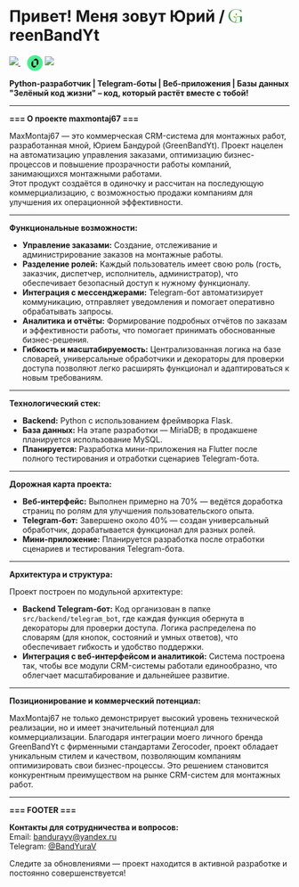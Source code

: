 # **Привет! Меня зовут Юрий** / <img src="https://raw.githubusercontent.com/GreenBandYt/GreenBandYt/main/assets/images/b_logo_g.png" width="25" alt="G" style="vertical-align: -2px;">reenBandYt

<p>
  <a href="https://github.com/GreenBandYt" target="_blank" rel="noopener noreferrer">
    <img src="https://img.shields.io/badge/GreenBandYt-Зелёный_код_жизни-32CD32?style=for-the-badge&logo=leaflet&logoColor=white">
  </a>
  &nbsp;&nbsp;
  <img src="https://raw.githubusercontent.com/GreenBandYt/GreenBandYt/main/assets/logos/zerocoder.png" width="28" height="28" alt="Zerocoder" style="vertical-align: middle; border-radius: 50%;">
  <a href="https://zerocoder.ru/" target="_blank" rel="noopener noreferrer">
    <img src="https://img.shields.io/badge/Zerocoder-Выпускник-%239B59B6?style=for-the-badge">
  </a>
</p>

**Python-разработчик | Telegram-боты | Веб-приложения | Базы данных**  
**"Зелёный код жизни" – код, который растёт вместе с тобой!**

---

**=== О проекте maxmontaj67 ===**

MaxMontaj67 — это коммерческая CRM-система для монтажных работ, разработанная мной, Юрием Бандурой (GreenBandYt). Проект нацелен на автоматизацию управления заказами, оптимизацию бизнес-процессов и повышение прозрачности работы компаний, занимающихся монтажными работами.  
Этот продукт создаётся в одиночку и рассчитан на последующую коммерциализацию, с возможностью продажи компаниям для улучшения их операционной эффективности.

---

**Функциональные возможности:**

- **Управление заказами:** Создание, отслеживание и администрирование заказов на монтажные работы.
- **Разделение ролей:** Каждый пользователь имеет свою роль (гость, заказчик, диспетчер, исполнитель, администратор), что обеспечивает безопасный доступ к нужному функционалу.
- **Интеграция с мессенджерами:** Telegram-бот автоматизирует коммуникацию, отправляет уведомления и помогает оперативно обрабатывать запросы.
- **Аналитика и отчёты:** Формирование подробных отчётов по заказам и эффективности работы, что помогает принимать обоснованные бизнес-решения.
- **Гибкость и масштабируемость:** Централизованная логика на базе словарей, универсальные обработчики и декораторы для проверки доступа позволяют легко расширять функционал и адаптироваться к новым требованиям.

---

**Технологический стек:**

- **Backend:** Python с использованием фреймворка Flask.
- **База данных:** На этапе разработки — MiriaDB; в продакшене планируется использование MySQL.
- **Планируется:** Разработка мини-приложения на Flutter после полного тестирования и отработки сценариев Telegram-бота.

---

**Дорожная карта проекта:**

- **Веб-интерфейс:** Выполнен примерно на 70% — ведётся доработка страниц по ролям для улучшения пользовательского опыта.
- **Telegram-бот:** Завершено около 40% — создан универсальный обработчик, дорабатывается функционал для разных ролей.
- **Мини-приложение:** Планируется разработка после отработки сценариев и тестирования Telegram-бота.

---

**Архитектура и структура:**

Проект построен по модульной архитектуре:
- **Backend Telegram-бот:** Код организован в папке `src/backend/telegram_bot`, где каждая функция обернута в декораторы для проверки доступа. Логика распределена по словарям (для кнопок, состояний и умных ответов), что обеспечивает гибкость и удобство поддержки.
- **Интеграция с веб-интерфейсом и аналитикой:** Система построена так, чтобы все модули CRM-системы работали единообразно, что облегчает масштабирование и дальнейшее развитие.

---

**Позиционирование и коммерческий потенциал:**

MaxMontaj67 не только демонстрирует высокий уровень технической реализации, но и имеет значительный потенциал для коммерциализации. Благодаря интеграции моего личного бренда GreenBandYt с фирменными стандартами Zerocoder, проект обладает уникальным стилем и качеством, позволяющим компаниям оптимизировать свои бизнес-процессы. Это решением становится конкурентным преимуществом на рынке CRM-систем для монтажных работ.

---

**=== FOOTER ===**

**Контакты для сотрудничества и вопросов:**  
Email: bandurayv@yandex.ru  
Telegram: [@BandYuraV](https://t.me/BandYuraV)

Следите за обновлениями — проект находится в активной разработке и постоянно совершенствуется!
